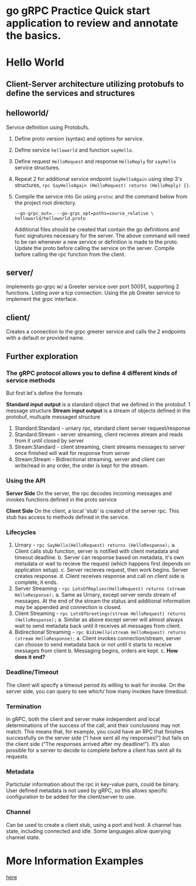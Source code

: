# go gRPC Practice Quick start application to review and annotate the basics.

# Hello World

## Client-Server architecture utilizing protobufs to define the services and structures

## helloworld/

Service definition using Protobufs.

1. Define proto version (syntax) and options for service.
2. Define service `helloworld` and function `sayHello`.
3. Define request `HelloRequest` and response `HelloReply` for `sayHello` service structures.
4. Repeat 2 for additional service endpoint `SayHelloAgain` using step 3's structures,
   `rpc SayHelloAgain (HelloRequest) returns (HelloReply) {}`.
5. Compile the service into Go using `protoc` and the command below from the project root directory.

   ```$ protoc --go_out=. --go_opt=paths=source_relative \
   --go-grpc_out=. --go-grpc_opt=paths=source_relative \
   helloworld/helloworld.proto
   ```

   Additional files should be created that contain the go definitions and func signatures necessary for the server.
   The above command will need to be ran whenever a new service or definition is made to the proto. Update the proto before
   calling the service on the server. Compile before calling the rpc function from the client.

## server/

Implements go-grpc w/ a Greeter service over port 50051, supporting 2 functions. Listing over a tcp connection.
Using the pb Greeter service to implement the grpc interface.

## client/

Creates a connection to the grpc greeter service and calls the 2 endpoints with a default or provided name.

## Further exploration

### The gRPC protocol allows you to define 4 different kinds of service methods

But first let's define the formats

<b> Standard input output </b> is a standard object that we defined in the protobuf. 1 message structure
<b> Stream input output </b> is a stream of objects defined in the protobuf, multuple messaged structure

1. Standard:Standard - urnary rpc, standard client server request/response
2. Standard:Stream - server streaming, client recieves stream and reads from it until closed by server
3. Stream:Standard - client streaming, client streams messages to server once finished will wait for response from server
4. Stream:Stream - Bidirectional streaming, server and client can write/read in any order, the order is kept for the stream.

### Using the API

<b>Server Side</b> On the server, the rpc decodes incoming messages and invokes functions defined in the proto service

<b>Client Side</b> On the client, a local 'stub' is created of the server rpc. This stub has access to methods defined in the service.

### Lifecycles

1. Urnary -
   `rpc SayHello(HelloRequest) returns (HelloResponse);`
   a. Client calls stub function, server is notified with client metadata and timeout deadline.
   b. Server can response based on metadata, it's own metadata or wait to recieve the request (which happens first depends on application setup).
   c. Server recieves request, then work begins. Server creates response.
   d. Client receives response and call on client side is complete, it ends.
2. Server Streaming -
   `rpc LotsOfReplies(HelloRequest) returns (stream HelloResponse);`
   a. Same as Urnary, except server sends stream of messages. At the end of the stream the status and additional information may be appended and connection is closed.
3. Client Streaming -
   `rpc LotsOfGreetings(stream HelloRequest) returns (HelloResponse);`
   a. Similar as above except server will almost always wait to send metadata back until it receives all messages from client.
4. Bidirectional Streaming -
   `rpc BidiHello(stream HelloRequest) returns (stream HelloResponse);`
   a. Client invokes connection/stream, server can choose to send metadata back or not until it starts to receive messages from client
   b. Messaging begins, orders are kept.
   c. <b> How does it end?</b>

### Deadline/Timeout

The client will specify a timeout period its willing to wait for invoke. On the server side, you can query to see which/ how many invokes have timedout.

### Termination

In gRPC, both the client and server make independent and local determinations of the success of the call, and their conclusions may not match. This means that, for example, you could have an RPC that finishes successfully on the server side (“I have sent all my responses!”) but fails on the client side (“The responses arrived after my deadline!”). It’s also possible for a server to decide to complete before a client has sent all its requests.

### Metadata

Partictular information about the rpc in key-value pairs, could be binary. User defined metadata is not used by gRPC, so this allows specific configuration to be added for the client/server to use.

### Channel

Can be used to create a client stub, using a port and host. A channel has state, including connected and idle. Some languages allow querying channel state.

# More Information Examples

[here](https://grpc.io/docs/guides/)
